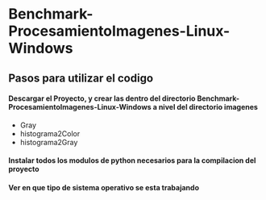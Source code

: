 # Benchmark-ProcesamientoImagenes-Linux-Windows

## Pasos para utilizar el codigo


#### Descargar el Proyecto, y crear las dentro del directorio Benchmark-ProcesamientoImagenes-Linux-Windows a nivel del directorio imagenes
- Gray
- histograma2Color
- histograma2Gray

#### Instalar todos los modulos de python necesarios para la compilacion del proyecto
#### Ver en que tipo de sistema operativo se esta trabajando
